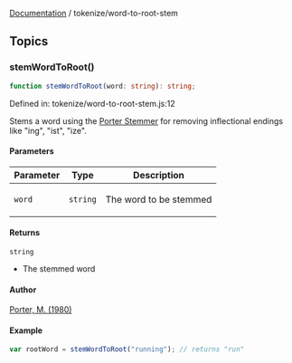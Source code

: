 [Documentation](../modules.md) / tokenize/word-to-root-stem

## Topics

### stemWordToRoot()

```ts
function stemWordToRoot(word: string): string;
```

Defined in: tokenize/word-to-root-stem.js:12

Stems a word using the <a
href="https://snowballstem.org/algorithms/porter/stemmer.html">Porter
 Stemmer</a> for removing  inflectional endings like "ing", "ist", "ize".

#### Parameters

<table>
<thead>
<tr>
<th>Parameter</th>
<th>Type</th>
<th>Description</th>
</tr>
</thead>
<tbody>
<tr>
<td>

`word`

</td>
<td>

`string`

</td>
<td>

The word to be stemmed

</td>
</tr>
</tbody>
</table>

#### Returns

`string`

- The stemmed word

#### Author

[Porter, M. (1980)](https://tartarus.org/martin/PorterStemmer/)

#### Example

```ts
var rootWord = stemWordToRoot("running"); // returns "run"
```
